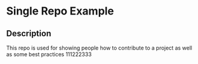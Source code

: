 # Single Repo Example

## Description
This repo is used for showing people how to contribute to a project as well as some best practices
111222333
